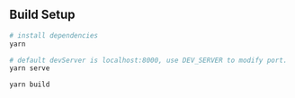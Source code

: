 ## Build Setup

``` bash
# install dependencies
yarn

# default devServer is localhost:8000, use DEV_SERVER to modify port.
yarn serve

yarn build

```
